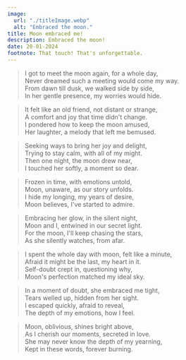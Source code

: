 ```yaml
---
image:
  url: "./titleImage.webp"
  alt: "Embraced the moon."
title: Moon embraced me!
description: Embraced the moon!
date: 20-01-2024
footnote: That touch! That's unforgettable.
---
```


> I got to meet the moon again, for a whole day,
> <br />Never dreamed such a meeting would come my way.
> <br />From dawn till dusk, we walked side by side,
> <br />In her gentle presence, my worries would hide.

> It felt like an old friend, not distant or strange,
> <br />A comfort and joy that time didn't change.
> <br />I pondered how to keep the moon amused,
> <br />Her laughter, a melody that left me bemused.

> Seeking ways to bring her joy and delight,
> <br />Trying to stay calm, with all of my might.
> <br />Then one night, the moon drew near,
> <br />I touched her softly, a moment so dear.

> Frozen in time, with emotions untold,
> <br />Moon, unaware, as our story unfolds.
> <br />I hide my longing, my years of desire,
> <br />Moon believes, I've started to admire.

> Embracing her glow, in the silent night,
> <br />Moon and I, entwined in our secret light.
> <br />For the moon, I'll keep chasing the stars,
> <br />As she silently watches, from afar.

> I spent the whole day with moon, felt like a minute,
> <br />Afraid it might be the last, my heart in it.
> <br />Self-doubt crept in, questioning why,
> <br />Moon's perfection matched my ideal sky.

> In a moment of doubt, she embraced me tight,
> <br />Tears welled up, hidden from her sight.
> <br />I escaped quickly, afraid to reveal,
> <br />The depth of my emotions, how I feel.

> Moon, oblivious, shines bright above,
> <br />As I cherish our moments, secreted in love.
> <br />She may never know the depth of my yearning,
> <br />Kept in these words, forever burning.
